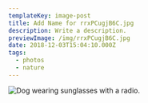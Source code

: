 ```yaml
---
templateKey: image-post
title: Add Name for rrxPCugjB6C.jpg
description: Write a description.
previewImage: /img/rrxPCugjB6C.jpg
date: 2018-12-03T15:04:10.000Z
tags:
  - photos
  - nature
---
```

![Dog wearing sunglasses with a radio.](/img/rrxPCugjB6C.jpg)
